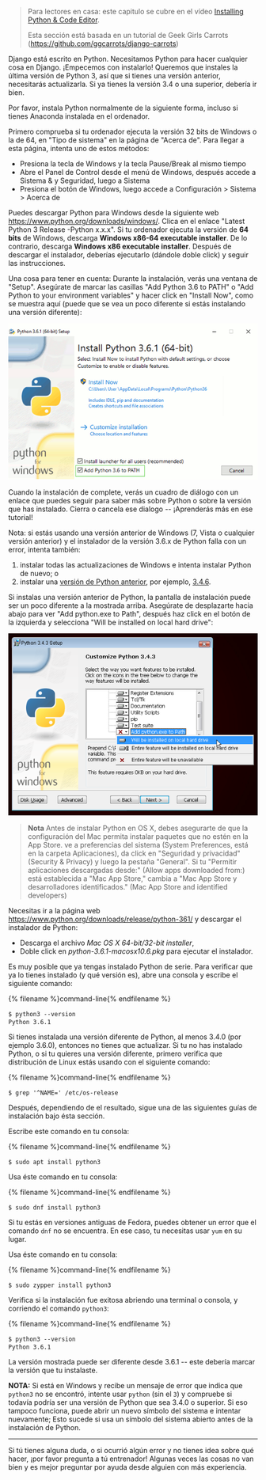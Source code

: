 > Para lectores en casa: este capitulo se cubre en el vídeo [Installing Python & Code Editor](https://www.youtube.com/watch?v=pVTaqzKZCdA).
> 
> Esta sección está basada en un tutorial de Geek Girls Carrots (https://github.com/ggcarrots/django-carrots)

Django está escrito en Python. Necesitamos Python para hacer cualquier cosa en Django. ¡Empecemos con instalarlo! Queremos que instales la última versión de Python 3, así que si tienes una versión anterior, necesitarás actualizarla. Si ya tienes la versión 3.4 o una superior, debería ir bien.

Por favor, instala Python normalmente de la siguiente forma, incluso si tienes Anaconda instalada en el ordenador.

<!--sec data-title="Install Python: Windows" data-id="python_windows" data-collapse=true ces-->

Primero comprueba si tu ordenador ejecuta la versión 32 bits de Windows o la de 64, en "Tipo de sistema" en la página de "Acerca de". Para llegar a esta página, intenta uno de estos métodos:

* Presiona la tecla de Windows y la tecla Pause/Break al mismo tiempo
* Abre el Panel de Control desde el menú de Windows, después accede a Sistema & y Seguridad, luego a Sistema
* Presiona el botón de Windows, luego accede a Configuración > Sistema > Acerca de

Puedes descargar Python para Windows desde la siguiente web https://www.python.org/downloads/windows/. Clica en el enlace "Latest Python 3 Release -Python x.x.x". Si tu ordenador ejecuta la versión de **64 bits** de Windows, descarga **Windows x86-64 executable installer**. De lo contrario, descarga **Windows x86 executable installer**. Después de descargar el instalador, deberías ejecutarlo (dándole doble click) y seguir las instrucciones.

Una cosa para tener en cuenta: Durante la instalación, verás una ventana de "Setup". Asegúrate de marcar las casillas "Add Python 3.6 to PATH" o "Add Python to your environment variables" y hacer click en "Install Now", como se muestra aquí (puede que se vea un poco diferente si estás instalando una versión diferente):

![No te olvides de agregar Python al Path](../python_installation/images/python-installation-options.png)

Cuando la instalación de complete, verás un cuadro de diálogo con un enlace que puedes seguir para saber más sobre Python o sobre la versión que has instalado. Cierra o cancela ese dialogo -- ¡Aprenderás más en ese tutorial!

Nota: si estás usando una versión anterior de Windows (7, Vista o cualquier versión anterior) y el instalador de la versión 3.6.x de Python falla con un error, intenta también:

1. instalar todas las actualizaciones de Windows e intenta instalar Python de nuevo; o
2. instalar una [versión de Python anterior](https://www.python.org/downloads/windows/), por ejemplo, [3.4.6](https://www.python.org/downloads/release/python-346/).

Si instalas una versión anterior de Python, la pantalla de instalación puede ser un poco diferente a la mostrada arriba. Asegúrate de desplazarte hacia abajo para ver "Add python.exe to Path", después haz click en el botón de la izquierda y selecciona "Will be installed on local hard drive":

![Añadir Python a Path, versiones más antiguas](../python_installation/images/add_python_to_windows_path.png)

<!--endsec-->

<!--sec data-title="Install Python: OS X" data-id="python_OSX"
data-collapse=true ces-->

> **Nota** Antes de instalar Python en OS X, debes asegurarte de que la configuración del Mac permita instalar paquetes que no estén en la App Store. ve a preferencias del sistema (System Preferences, está en la carpeta Aplicaciones), da click en "Seguridad y privacidad" (Security & Privacy) y luego la pestaña "General". Si tu "Permitir aplicaciones descargadas desde:" (Allow apps downloaded from:) está establecida a "Mac App Store," cambia a "Mac App Store y desarrolladores identificados." (Mac App Store and identified developers)

Necesitas ir a la página web https://www.python.org/downloads/release/python-361/ y descargar el instalador de Python:

* Descarga el archivo *Mac OS X 64-bit/32-bit installer*,
* Doble click en *python-3.6.1-macosx10.6.pkg* para ejecutar el instalador.

<!--endsec-->

<!--sec data-title="Install Python: Linux" data-id="python_linux"
data-collapse=true ces-->

Es muy posible que ya tengas instalado Python de serie. Para verificar que ya lo tienes instalado (y qué versión es), abre una consola y escribe el siguiente comando:

{% filename %}command-line{% endfilename %}

    $ python3 --version
    Python 3.6.1
    

Si tienes instalada una versión diferente de Python, al menos 3.4.0 (por ejemplo 3.6.0), entonces no tienes que actualizar. Si tu no has instalado Python, o si tu quieres una versión diferente, primero verifica que distribución de Linux estás usando con el siguiente comando:

{% filename %}command-line{% endfilename %}

    $ grep '^NAME=' /etc/os-release
    

Después, dependiendo de el resultado, sigue una de las siguientes guías de instalación bajo ésta sección.

<!--endsec-->

<!--sec data-title="Install Python: Debian or Ubuntu" data-id="python_debian" data-collapse=true ces-->

Escribe este comando en tu consola:

{% filename %}command-line{% endfilename %}

    $ sudo apt install python3
    

<!--endsec-->

<!--sec data-title="Install Python: Fedora" data-id="python_fedora"
data-collapse=true ces-->

Usa éste comando en tu consola:

{% filename %}command-line{% endfilename %}

    $ sudo dnf install python3
    

Si tu estás en versiones antiguas de Fedora, puedes obtener un error que el comando `dnf` no se encuentra. En ese caso, tu necesitas usar `yum` en su lugar.

<!--endsec-->

<!--sec data-title="Install Python: openSUSE" data-id="python_openSUSE"
data-collapse=true ces-->

Usa éste comando en tu consola:

{% filename %}command-line{% endfilename %}

    $ sudo zypper install python3
    

<!--endsec-->

Verifica si la instalación fue exitosa abriendo una terminal o consola, y corriendo el comando `python3`:

{% filename %}command-line{% endfilename %}

    $ python3 --version
    Python 3.6.1
    

La versión mostrada puede ser diferente desde 3.6.1 -- este debería marcar la versión que tu instalaste.

**NOTA:** Si está en Windows y recibe un mensaje de error que indica que `python3` no se encontró, intente usar `python` (sin el `3`) y compruebe si todavía podría ser una versión de Python que sea 3.4.0 o superior. Si eso tampoco funciona, puede abrir un nuevo símbolo del sistema e intentar nuevamente; Esto sucede si usa un símbolo del sistema abierto antes de la instalación de Python.

* * *

Si tú tienes alguna duda, o si ocurrió algún error y no tienes idea sobre qué hacer, ¡por favor pregunta a tú entrenador! Algunas veces las cosas no van bien y es mejor preguntar por ayuda desde alguien con más experiencia.